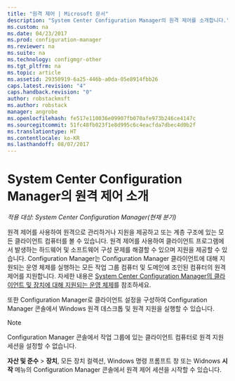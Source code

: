 ```yaml
---
title: "원격 제어 | Microsoft 문서"
description: "System Center Configuration Manager의 원격 제어를 소개합니다."
ms.custom: na
ms.date: 04/23/2017
ms.prod: configuration-manager
ms.reviewer: na
ms.suite: na
ms.technology: configmgr-other
ms.tgt_pltfrm: na
ms.topic: article
ms.assetid: 29350919-6a25-446b-a0da-05e8914fbb26
caps.latest.revision: "4"
caps.handback.revision: "0"
author: robstackmsft
ms.author: robstack
manager: angrobe
ms.openlocfilehash: fe517e110036e09907fb070afe973b246ce4147c
ms.sourcegitcommit: 51fc48fb023f1e8d995c6c4eacfda7dbec4d0b2f
ms.translationtype: HT
ms.contentlocale: ko-KR
ms.lasthandoff: 08/07/2017
---
```

# <a name="introduction-to-remote-control-in-system-center-configuration-manager"></a>System Center Configuration Manager의 원격 제어 소개

*적용 대상: System Center Configuration Manager(현재 분기)*

원격 제어를 사용하여 원격으로 관리하거나 지원을 제공하고 또는 계층 구조에 있는 모든 클라이언트 컴퓨터를 볼 수 있습니다. 원격 제어를 사용하여 클라이언트 프로그램에서 발생하는 하드웨어 및 소프트웨어 구성 문제를 해결할 수 있으며 지원을 제공할 수 있습니다. Configuration Manager는 Configuration Manager 클라이언트에 대해 지원되는 운영 체제를 실행하는 모든 작업 그룹 컴퓨터 및 도메인에 조인된 컴퓨터의 원격 제어를 지원합니다. 자세한 내용은 [System Center Configuration Manager의 클라이언트 및 장치에 대해 지원되는 운영 체제](../../../../core/plan-design/configs/supported-operating-systems-for-clients-and-devices.md)를 참조하세요.

또한 Configuration Manager로 클라이언트 설정을 구성하여 Configuration Manager 콘솔에서 Windows 원격 데스크톱 및 원격 지원을 실행할 수 있습니다.  

> [!NOTE]  
>  Configuration Manager 콘솔에서 작업 그룹에 있는 클라이언트 컴퓨터로 원격 지원 세션을 설정할 수 없습니다. 

 **자산 및 준수** > **장치**, 모든 장치 컬렉션, Windows 명령 프롬프트 창 또는 Widnows **시작** 메뉴의 Configuration Manager 콘솔에서 원격 제어 세션을 시작할 수 있습니다.  

